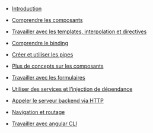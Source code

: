   - [Introduction](#./exercices/1_introduction.md)

  - [Comprendre les
    composants](./exercices/2_understanding_components.md)

  - [Travailler avec les templates, interpolation et
    directives](#./exercices/3_template-interpolation-directives.md)

  - [Comprendre le binding](#./exercices/4_databiding.md)

  - [Créer et utiliser les pipes](#./exercices/5_pipes.md)

  - [Plus de concepts sur les
    composants](#./exercices/5_more_concepts_about_components.md)

  - [Travailler avec les formulaires](#./exercices/forms.md)

  - [Utiliser des services et l’injection de
    dépendance](#./exercices/6_services.md)

  - [Appeler le serveur backend via
    HTTP](#./exercices/7_calling_backend.md)

  - [Navigation et routage](#./exercices/8_routing.md)

  - [Travailler avec angular CLI](#./exercices/9_deploying.md)
